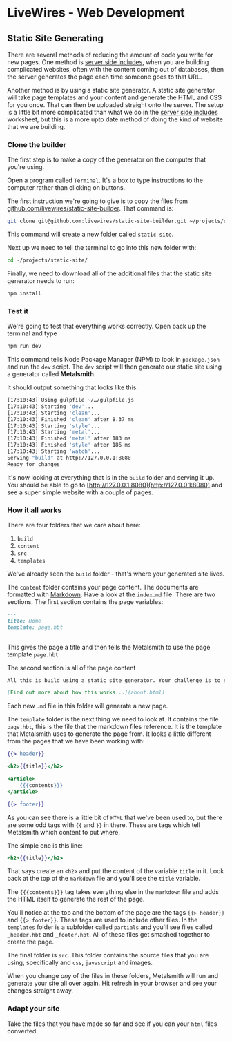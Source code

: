 # LiveWires - Web Development
## Static Site Generating

There are several methods of reducing the amount of code you write for new pages. One method is [server side includes](5-server-side-includes.md), when you are building complicated websites, often with the content coming out of databases, then the server generates the page each time someone goes to that URL.

Another method is by using a static site generator. A static site generator will take page templates and your content and generate the HTML and CSS for you once. That can then be uploaded straight onto the server. The setup is a little bit more complicated than what we do in the [server side includes](5-server-side-includes.md) worksheet, but this is a more upto date method of doing the kind of website that we are building.

### Clone the builder

The first step is to make a copy of the generator on the computer that you're using.

Open a program called `Terminal`. It's a box to type instructions to the computer rather than clicking on buttons.

The first instruction we're going to give is to copy the files from [github.com/livewires/static-site-builder](https://github.com/livewires/static-site-builder). That command is:

```bash
git clone git@github.com:livewires/static-site-builder.git ~/projects/static-site/
```

This command will create a new folder called `static-site`.

Next up we need to tell the terminal to go into this new folder with:

```bash
cd ~/projects/static-site/
```

Finally, we need to download all of the additional files that the static site generator needs to run:

```bash
npm install
```

### Test it

We're going to test that everything works correctly. Open back up the terminal and type

```bash
npm run dev
```

This command tells Node Package Manager (NPM) to look in `package.json` and run the `dev` script. The `dev` script will then generate our static site using a generator called **Metalsmith**.

It should output something that looks like this:

```bash
[17:10:43] Using gulpfile ~/…/gulpfile.js
[17:10:43] Starting 'dev'...
[17:10:43] Starting 'clean'...
[17:10:43] Finished 'clean' after 8.37 ms
[17:10:43] Starting 'style'...
[17:10:43] Starting 'metal'...
[17:10:43] Finished 'metal' after 183 ms
[17:10:43] Finished 'style' after 186 ms
[17:10:43] Starting 'watch'...
Serving "build" at http://127.0.0.1:8080
Ready for changes
```

It's now looking at everything that is in the `build` folder and serving it up. You should be able to go to [http://127.0.0.1:8080](http://127.0.0.1:8080) and see a super simple website with a couple of pages.

### How it all works

There are four folders that we care about here:

1. `build`
2. `content`
3. `src`
4. `templates`

We've already seen the `build` folder - that's where your generated site lives.

The `content` folder contains your page content. The documents are formatted with [Markdown](https://daringfireball.net/projects/markdown/). Have a look at the `index.md` file. There are two sections. The first section contains the page variables:

```md
---
title: Home
template: page.hbt
---
```

This gives the page a title and then tells the Metalsmith to use the page template `page.hbt`

The second section is all of the page content 

```md
All this is build using a static site generator. Your challenge is to see if you can get your site to be built using this tool.

[Find out more about how this works...](about.html)
```

Each new `.md` file in this folder will generate a new page.

The `template` folder is the next thing we need to look at. It contains the file `page.hbt`, this is the file that the markdown files reference. It is the template that Metalsmith uses to generate the page from. It looks a little different from the pages that we have been working with:

```handlebars
{{> header}}

<h2>{{title}}</h2>

<article>
    {{{contents}}}
</article>

{{> footer}}
```

As you can see there is a little bit of `HTML` that we've been used to, but there are some odd tags with `{{` and `}}` in there. These are tags which tell Metalsmith which content to put where.

The simple one is this line:

```handlebars
<h2>{{title}}</h2>
```

That says create an `<h2>` and put the content of the variable `title` in it. Look back at the top of the `markdown` file and you'll see the `title` variable.

The `{{{contents}}}` tag takes everything else in the `markdown` file and adds the HTML itself to generate the rest of the page.

You'll notice at the top and the bottom of the page are the tags `{{> header}}` and `{{> footer}}`. These tags are used to include other files. In the `templates` folder is a subfolder called `partials` and you'll see files called `_header.hbt` and `_footer.hbt`. All of these files get smashed together to create the page.

The final folder is `src`. This folder contains the source files that you are using, specifically and `css`, `javascript` and images.

When you change _any_ of the files in these folders, Metalsmith will run and generate your site all over again. Hit refresh in your browser and see your changes straight away.

### Adapt your site

Take the files that you have made so far and see if you can your `html` files converted.
